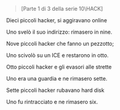 >[Parte 1 di 3 della serie 10\HACK]

Dieci piccoli hacker, si aggiravano online

Uno svelò il suo indirizzo: rimasero in nine.

Nove piccoli hacker che fanno un pezzotto;

Uno scivolò su un ICE e restarono in otto.

Otto piccoli hacker e gli evasori alle strette

Uno era una guardia e ne rimasero sette.

Sette piccoli hacker rubavano hard disk

Uno fu rintracciato e ne rimasero six.

